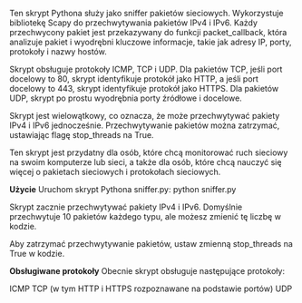 Ten skrypt Pythona służy jako sniffer pakietów sieciowych. Wykorzystuje bibliotekę Scapy do przechwytywania pakietów IPv4 i IPv6. Każdy przechwycony pakiet jest przekazywany do funkcji packet_callback, która analizuje pakiet i wyodrębni kluczowe informacje, takie jak adresy IP, porty, protokoły i nazwy hostów.

Skrypt obsługuje protokoły ICMP, TCP i UDP. Dla pakietów TCP, jeśli port docelowy to 80, skrypt identyfikuje protokół jako HTTP, a jeśli port docelowy to 443, skrypt identyfikuje protokół jako HTTPS. Dla pakietów UDP, skrypt po prostu wyodrębnia porty źródłowe i docelowe.

Skrypt jest wielowątkowy, co oznacza, że może przechwytywać pakiety IPv4 i IPv6 jednocześnie. Przechwytywanie pakietów można zatrzymać, ustawiając flagę stop_threads na True.

Ten skrypt jest przydatny dla osób, które chcą monitorować ruch sieciowy na swoim komputerze lub sieci, a także dla osób, które chcą nauczyć się więcej o pakietach sieciowych i protokołach sieciowych.

**Użycie**
Uruchom skrypt Pythona sniffer.py:
python sniffer.py

Skrypt zacznie przechwytywać pakiety IPv4 i IPv6. Domyślnie przechwytuje 10 pakietów każdego typu, ale możesz zmienić tę liczbę w kodzie.

Aby zatrzymać przechwytywanie pakietów, ustaw zmienną stop_threads na True w kodzie.

**Obsługiwane protokoły**
Obecnie skrypt obsługuje następujące protokoły:

ICMP
TCP (w tym HTTP i HTTPS rozpoznawane na podstawie portów)
UDP
